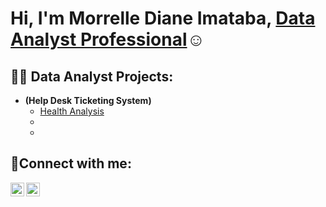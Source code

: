 <h1>Hi, I'm Morrelle Diane Imataba,  <a href="https://linkedin.com/in/morrelle-imataba-434b39176/"> Data Analyst Professional</a>☺</h1>

<h2>👨‍💻 Data Analyst Projects:</h2>

- <b> (Help Desk Ticketing System)</b>
  - [Health Analysis](https://github.com/dianeimataba/healthcare-analysis)
  - [](https://github.com/dianeimataba/)
  - [](https://github.com/dianeimataba/)


<h2>🤳Connect with me:</h2>

[<img align="left" alt="Josh |Public-Tableau" width="22px" src="https://cdn.jsdelivr.net/npm/morrelle-imataba@v3/icons/public-tableau.svg" />][public-tableau]
[<img align="left" alt="Josh | LinkedIn" width="22px" src="https://cdn.jsdelivr.net/npm/morrelle-imataba@v3/icons/linkedin.svg" />][linkedin]


[public-tableau]: https://public.tableau.com/app/profile/morrelle.imataba/vizzes
[linkedin]: https://www.linkedin.com/in/morrelle-imataba
